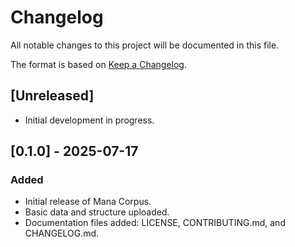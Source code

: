 # Changelog

All notable changes to this project will be documented in this file.

The format is based on [Keep a Changelog](https://keepachangelog.com/en/1.0.0/).

## [Unreleased]
- Initial development in progress.

## [0.1.0] - 2025-07-17
### Added
- Initial release of Mana Corpus.
- Basic data and structure uploaded.
- Documentation files added: LICENSE, CONTRIBUTING.md, and CHANGELOG.md.
